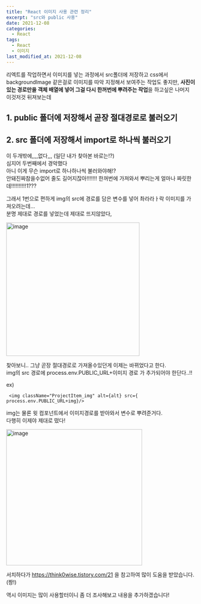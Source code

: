 ```yaml
---
title: "React 이미지 사용 관련 정리"
excerpt: "src와 public 사용"
date: 2021-12-08
categories:
  - React
tags:
  - React
  - 이미지
last_modified_at: 2021-12-08
---
```


리엑트를 작업하면서 이미지를 넣는 과정에서 src폴더에 저장하고 css에서 backgroundImage 같은걸로 이미지를 따악 지정해서 보여주는 작업도 좋지만, **사진이 있는 경로만을 객체 배열에 넣어 그걸 다시 한꺼번에 뿌려주는 작업**을 하고싶은 나머지 이것저것 뒤져보는데

## 1. public 폴더에 저장해서 곧장 절대경로로 불러오기

## 2. src 폴더에 저장해서 import로 하나씩 불러오기

이 두개밖에,,,,없다,,, (일단 내가 찾아본 바로는!?)  
심지어 두번째에서 경악했다  
아니 이게 무슨 import로 하나하나씩 불러와야해!?  
안돼진짜참을수없어 줄도 길어지잖아!!!!!!! 한꺼번에 가져와서 뿌리는게 얼마나 짜릿한데!!!!!!!!!!1???

그래서 1번으로 편하게 img의 src에 경로를 담은 변수를 넣어 촤라라ㅏ락 이미지를 가져오려는데...  
분명 제대로 경로를 넣었는데 제대로 뜨지않았다,

<img width="355" alt="image" src="https://user-images.githubusercontent.com/91597005/145197825-a2ac7a28-5172-45ec-aa47-85bae8281177.png">

찾아보니.. 그냥 곧장 절대경로로 가져올수있던게 이제는 바뀌었다고 한다.  
img의 src 경로에 process.env.PUBLIC_URL+이미지 경로 가 추가되어야 한단다..!!

ex)

```
 <img className="ProjectItem_img" alt={alt} src={ process.env.PUBLIC_URL+img}/>
```

img는 물론 윗 컴포넌트에서 이미지경로를 받아와서 변수로 뿌려준거다.  
 다행히 이제야 제대로 떴다!

<img width="362" alt="image" src="https://user-images.githubusercontent.com/91597005/145197722-3aad1ad9-b0c4-4332-ac96-d6d342824654.png">

서치하다가 https://think0wise.tistory.com/21 을 참고하여 많이 도움을 받았습니다. (짱!)

역시 이미지는 많이 사용할터이니 좀 더 조사해보고 내용을 추가하겠습니다!
